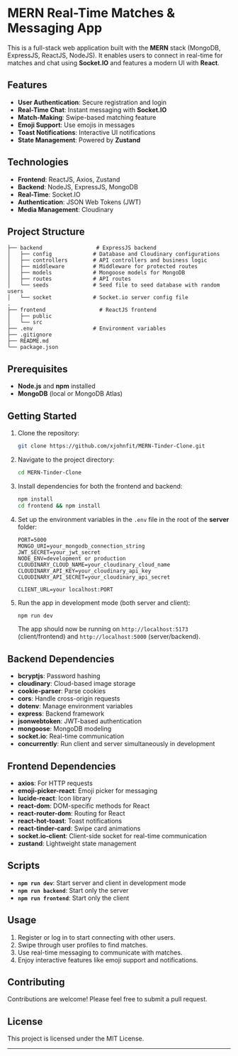 # MERN Real-Time Matches & Messaging App

This is a full-stack web application built with the **MERN** stack (MongoDB, ExpressJS, ReactJS, NodeJS). It enables users to connect in real-time for matches and chat using **Socket.IO** and features a modern UI with **React**.

## Features

- **User Authentication**: Secure registration and login
- **Real-Time Chat**: Instant messaging with **Socket.IO**
- **Match-Making**: Swipe-based matching feature
- **Emoji Support**: Use emojis in messages
- **Toast Notifications**: Interactive UI notifications
- **State Management**: Powered by **Zustand**

## Technologies

- **Frontend**: ReactJS, Axios, Zustand
- **Backend**: NodeJS, ExpressJS, MongoDB
- **Real-Time**: Socket.IO
- **Authentication**: JSON Web Tokens (JWT)
- **Media Management**: Cloudinary

## Project Structure

```
├── backend                 # ExpressJS backend
│   ├── config             # Database and Cloudinary configurations
│   ├── controllers        # API controllers and business logic
│   ├── middleware         # Middleware for protected routes
│   ├── models             # Mongoose models for MongoDB
│   ├── routes             # API routes
│   └── seeds              # Seed file to seed database with random users
│   └── socket             # Socket.io server config file
.
├── frontend                 # ReactJS frontend
│   ├── public
│   └── src
├── .env                   # Environment variables
├── .gitignore
├── README.md
└── package.json
```

## Prerequisites

- **Node.js** and **npm** installed
- **MongoDB** (local or MongoDB Atlas)

## Getting Started

1. Clone the repository:

   ```bash
   git clone https://github.com/xjohnfit/MERN-Tinder-Clone.git
   ```

2. Navigate to the project directory:

   ```bash
   cd MERN-Tinder-Clone
   ```

3. Install dependencies for both the frontend and backend:

   ```bash
   npm install
   cd frontend && npm install
   ```

4. Set up the environment variables in the `.env` file in the root of the **server** folder:

   ```plaintext
   PORT=5000
   MONGO_URI=your_mongodb_connection_string
   JWT_SECRET=your_jwt_secret
   NODE_ENV=development or production
   CLOUDINARY_CLOUD_NAME=your_cloudinary_cloud_name
   CLOUDINARY_API_KEY=your_cloudinary_api_key
   CLOUDINARY_API_SECRET=your_cloudinary_api_secret

   CLIENT_URL=your localhost:PORT
   ```

5. Run the app in development mode (both server and client):

   ```bash
   npm run dev
   ```

   The app should now be running on `http://localhost:5173` (client/frontend) and `http://localhost:5000` (server/backend).

## Backend Dependencies

- **bcryptjs**: Password hashing
- **cloudinary**: Cloud-based image storage
- **cookie-parser**: Parse cookies
- **cors**: Handle cross-origin requests
- **dotenv**: Manage environment variables
- **express**: Backend framework
- **jsonwebtoken**: JWT-based authentication
- **mongoose**: MongoDB modeling
- **socket.io**: Real-time communication
- **concurrently**: Run client and server simultaneously in development

## Frontend Dependencies

- **axios**: For HTTP requests
- **emoji-picker-react**: Emoji picker for messaging
- **lucide-react**: Icon library
- **react-dom**: DOM-specific methods for React
- **react-router-dom**: Routing for React
- **react-hot-toast**: Toast notifications
- **react-tinder-card**: Swipe card animations
- **socket.io-client**: Client-side socket for real-time communication
- **zustand**: Lightweight state management

## Scripts

- **`npm run dev`**: Start server and client in development mode
- **`npm run backend`**: Start only the server
- **`npm run frontend`**: Start only the client

## Usage

1. Register or log in to start connecting with other users.
2. Swipe through user profiles to find matches.
3. Use real-time messaging to communicate with matches.
4. Enjoy interactive features like emoji support and notifications.

## Contributing

Contributions are welcome! Please feel free to submit a pull request.

## License

This project is licensed under the MIT License.

---